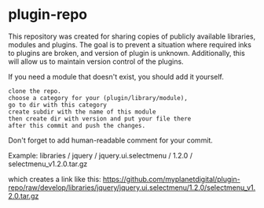 plugin-repo
===========
This repository was created for sharing copies of publicly available libraries,
modules and plugins. The goal is to prevent a situation where required inks to 
plugins are broken, and version of plugin is unknown. Additionally, this will
allow us to maintain version control of the plugins.


If you need a module that doesn't exist, you should add it yourself.

    clone the repo. 
    choose a category for your (plugin/library/module), 
    go to dir with this category
    create subdir with the name of this module
    then create dir with version and put your file there
    after this commit and push the changes.


Don't forget to add human-readable comment for your commit.

Example: libraries / jquery / jquery.ui.selectmenu / 1.2.0 / selectmenu_v1.2.0.tar.gz

which creates a link like this: https://github.com/myplanetdigital/plugin-repo/raw/develop/libraries/jquery/jquery.ui.selectmenu/1.2.0/selectmenu_v1.2.0.tar.gz

